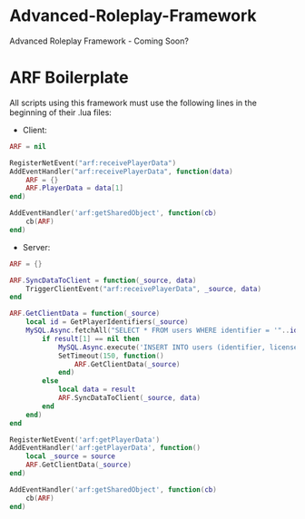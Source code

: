 # Advanced-Roleplay-Framework
Advanced Roleplay Framework - Coming Soon?
# ARF Boilerplate
All scripts using this framework must use the following lines in the beginning of their .lua files:
- Client:
```lua
ARF = nil

RegisterNetEvent("arf:receivePlayerData")
AddEventHandler("arf:receivePlayerData", function(data)
	ARF = {}
	ARF.PlayerData = data[1]
end)

AddEventHandler('arf:getSharedObject', function(cb)
	cb(ARF)
end)
```
- Server:
```lua
ARF = {}

ARF.SyncDataToClient = function(_source, data)
	TriggerClientEvent("arf:receivePlayerData", _source, data)
end

ARF.GetClientData = function(_source)
	local id = GetPlayerIdentifiers(_source)
	MySQL.Async.fetchAll("SELECT * FROM users WHERE identifier = '"..id[1].."'", {}, function(result)
		if result[1] == nil then
			MySQL.Async.execute('INSERT INTO users (identifier, license, department, rank, permission_level) VALUES ("'..id[1]..'","'..id[2] ..'","'..config.newUsers.DefaultDepartment..'", "'..config.newUsers.DefaultRank ..'",'..config.newUsers.DefaultPermissionLevel..');', {}, function(e) end)
			SetTimeout(150, function()
				ARF.GetClientData(_source)
			end)
		else
			local data = result
			ARF.SyncDataToClient(_source, data)
		end
	end)
end

RegisterNetEvent('arf:getPlayerData')
AddEventHandler('arf:getPlayerData', function()
	local _source = source
	ARF.GetClientData(_source)
end)

AddEventHandler('arf:getSharedObject', function(cb)
	cb(ARF)
end)
